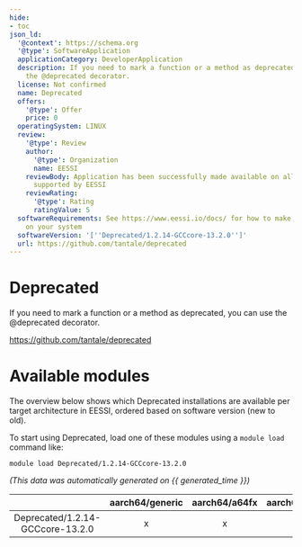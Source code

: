 ```yaml
---
hide:
- toc
json_ld:
  '@context': https://schema.org
  '@type': SoftwareApplication
  applicationCategory: DeveloperApplication
  description: If you need to mark a function or a method as deprecated, you can use
    the @deprecated decorator.
  license: Not confirmed
  name: Deprecated
  offers:
    '@type': Offer
    price: 0
  operatingSystem: LINUX
  review:
    '@type': Review
    author:
      '@type': Organization
      name: EESSI
    reviewBody: Application has been successfully made available on all architectures
      supported by EESSI
    reviewRating:
      '@type': Rating
      ratingValue: 5
  softwareRequirements: See https://www.eessi.io/docs/ for how to make EESSI available
    on your system
  softwareVersion: '[''Deprecated/1.2.14-GCCcore-13.2.0'']'
  url: https://github.com/tantale/deprecated
---
```


Deprecated
==========


If you need to mark a function or a method as deprecated, you can use the @deprecated decorator.

https://github.com/tantale/deprecated
# Available modules


The overview below shows which Deprecated installations are available per target architecture in EESSI, ordered based on software version (new to old).

To start using Deprecated, load one of these modules using a `module load` command like:

```shell
module load Deprecated/1.2.14-GCCcore-13.2.0
```

*(This data was automatically generated on {{ generated_time }})*

| |aarch64/generic|aarch64/a64fx|aarch64/neoverse_n1|aarch64/neoverse_v1|aarch64/nvidia/grace|x86_64/generic|x86_64/amd/zen2|x86_64/amd/zen3|x86_64/amd/zen4|x86_64/intel/cascadelake|x86_64/intel/haswell|x86_64/intel/icelake|x86_64/intel/sapphirerapids|x86_64/intel/skylake_avx512|
| :---: | :---: | :---: | :---: | :---: | :---: | :---: | :---: | :---: | :---: | :---: | :---: | :---: | :---: | :---: |
|Deprecated/1.2.14-GCCcore-13.2.0|x|x|x|x|x|x|x|x|x|x|x|x|x|x|
